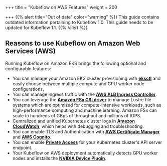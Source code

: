 +++
title = "Kubeflow on AWS Features"
weight = 200
                    
+++
{{% alert title="Out of date" color="warning" %}}
This guide contains outdated information pertaining to Kubeflow 1.0. This guide
needs to be updated for Kubeflow 1.1.
{{% /alert %}}

## Reasons to use Kubeflow on Amazon Web Services (AWS)

Running Kubeflow on Amazon EKS brings the following optional and configurable features:

* You can manage your Amazon EKS cluster provisioning with **[eksctl](https://github.com/weaveworks/eksctl)** and easily choose between multiple compute and GPU worker node configurations.
* You can manage ingress traffic with the **[AWS ALB Ingress Controller](https://github.com/kubernetes-sigs/aws-alb-ingress-controller)**.
* You can leverage the **[Amazon FSx CSI driver](https://github.com/kubernetes-sigs/aws-fsx-csi-driver)** to manage Lustre file systems which are optimized for compute-intensive workloads, such as high-performance computing and machine learning. Amazon FSx can scale to hundreds of GBps of throughput and millions of IOPS.
* Centralized and unified Kubernetes cluster logs in **[Amazon CloudWatch](https://aws.amazon.com/cloudwatch/)**, which helps with debugging and troubleshooting.
* You can enable TLS and Authentication with **[AWS Certificate Manager](https://aws.amazon.com/certificate-manager/)** and **[AWS Cognito](https://aws.amazon.com/cognito/)**.
* You can enable **[Private Access](https://docs.aws.amazon.com/eks/latest/userguide/cluster-endpoint.html)** for your Kubernetes cluster's API server endpoint.
* Your Kubeflow on AWS deployment automatically detects GPU worker nodes and installs the **[NVIDIA Device Plugin](https://github.com/NVIDIA/k8s-device-plugin)**.
